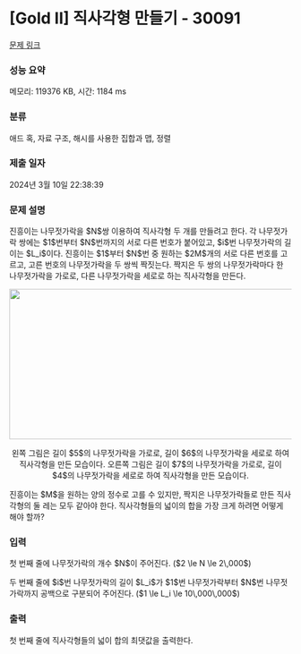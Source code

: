# [Gold II] 직사각형 만들기 - 30091 

[문제 링크](https://www.acmicpc.net/problem/30091) 

### 성능 요약

메모리: 119376 KB, 시간: 1184 ms

### 분류

애드 혹, 자료 구조, 해시를 사용한 집합과 맵, 정렬

### 제출 일자

2024년 3월 10일 22:38:39

### 문제 설명

<p>진흥이는 나무젓가락을 $N$쌍 이용하여 직사각형 두 개를 만들려고 한다. 각 나무젓가락 쌍에는 $1$번부터 $N$번까지의 서로 다른 번호가 붙어있고, $i$번 나무젓가락의 길이는 $L_i$이다. 진흥이는 $1$부터 $N$번 중 원하는 $2M$개의 서로 다른 번호를 고르고, 고른 번호의 나무젓가락을 두 쌍씩 짝짓는다. 짝지은 두 쌍의 나무젓가락마다 한 나무젓가락을 가로로, 다른 나무젓가락을 세로로 하는 직사각형을 만든다.</p>

<p style="text-align: center;"><img alt="" src="" style="width: 611px; height: 269px;"></p>

<p style="text-align: center;">왼쪽 그림은 길이 $5$의 나무젓가락을 가로로, 길이 $6$의 나무젓가락을 세로로 하여 직사각형을 만든 모습이다. 오른쪽 그림은 길이 $7$의 나무젓가락을 가로로, 길이 $4$의 나무젓가락을 세로로 하여 직사각형을 만든 모습이다.</p>

<p>진흥이는 $M$을 원하는 양의 정수로 고를 수 있지만, 짝지은 나무젓가락들로 만든 직사각형의 둘 레는 모두 같아야 한다. 직사각형들의 넓이의 합을 가장 크게 하려면 어떻게 해야 할까?</p>

### 입력 

 <p>첫 번째 줄에 나무젓가락의 개수 $N$이 주어진다. ($2 \le N \le 2\,000$)</p>

<p>두 번째 줄에 $i$번 나무젓가락의 길이 $L_i$가 $1$번 나무젓가락부터 $N$번 나무젓가락까지 공백으로 구분되어 주어진다. ($1 \le L_i \le 10\,000\,000$)</p>

### 출력 

 <p>첫 번째 줄에 직사각형들의 넓이 합의 최댓값을 출력한다.</p>

